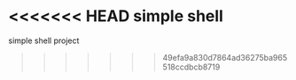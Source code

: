 <<<<<<< HEAD
simple shell
=======
simple shell project 
>>>>>>> 49efa9a830d7864ad36275ba965518ccdbcb8719
